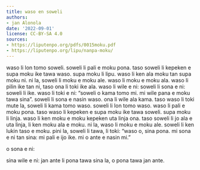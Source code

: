 ```yaml
---
title: waso en soweli
authors:
- jan Alonola
date: '2022-09-01'
license: CC-BY-SA 4.0
sources:
- https://liputenpo.org/pdfs/0015moku.pdf
- https://liputenpo.org/lipu/nanpa-moku/
---
```


waso li lon tomo soweli. soweli li pali e moku pona. taso soweli li kepeken e supa moku ike tawa waso. supa moku li lipu. waso li ken ala moku tan supa moku ni. ni la, soweli li moku e moku ale. waso li moku e moku ala. waso li pilin ike tan ni, taso ona li toki ike ala. waso li wile e ni: soweli li sona e ni: soweli li ike. waso li toki e ni: “soweli o kama tomo mi. mi wile pana e moku tawa sina”. soweli li sona e nasin waso. ona li wile ala kama. taso waso li toki mute la, soweli li kama tomo waso. soweli li lon tomo waso. waso li pali e moku pona. taso waso li kepeken e supa moku ike tawa soweli. supa moku li linja. waso li ken moku e moku kepeken uta linja ona. taso soweli li jo ala e uta linja, li ken moku ala e moku. ni la, waso li moku e moku ale. soweli li ken lukin taso e moku. pini la, soweli li tawa, li toki: “waso o, sina pona. mi sona e ni tan sina: mi pali e ijo ike. mi o ante e nasin mi.”

o sona e ni:

sina wile e ni: jan ante li pona tawa sina la, o pona tawa jan ante.